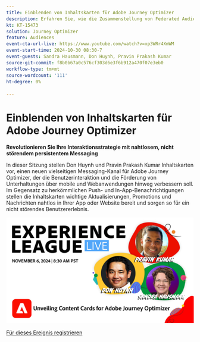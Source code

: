 ```yaml
---
title: Einblenden von Inhaltskarten für Adobe Journey Optimizer
description: Erfahren Sie, wie die Zusammenstellung von Federated Audience einen umfassenden Ansatz zur Kuratierung und Aktivierung von Zielgruppen mit Real-Time CDP und Journey Optimizer bietet.
kt: KT-15473
solution: Journey Optimizer
feature: Audiences
event-cta-url-live: https://www.youtube.com/watch?v=xp3WRr4XmWM
event-start-time: 2024-10-30 08:30-7
event-guests: Sandra Hausmann, Don Huynh, Pravin Prakash Kumar
source-git-commit: f8b0b67a0c576cf303d6e3f6b912a470f07e3eb0
workflow-type: tm+mt
source-wordcount: '111'
ht-degree: 0%

---
```


# Einblenden von Inhaltskarten für Adobe Journey Optimizer

**Revolutionieren Sie Ihre Interaktionsstrategie mit nahtlosem, nicht störendem persistentem Messaging**

In dieser Sitzung stellen Don Huynh und Pravin Prakash Kumar Inhaltskarten vor, einen neuen vielseitigen Messaging-Kanal für Adobe Journey Optimizer, der die Benutzerinteraktion und die Förderung von Unterhaltungen über mobile und Webanwendungen hinweg verbessern soll. Im Gegensatz zu herkömmlichen Push- und In-App-Benachrichtigungen stellen die Inhaltskarten wichtige Aktualisierungen, Promotions und Nachrichten nahtlos in Ihrer App oder Website bereit und sorgen so für ein nicht störendes Benutzererlebnis.


![Erlebnisklasse live](/help/experience-league-live/assets/WebBanner-Nov-6-2024.jpg)

[Für dieses Ereignis registrieren](https://engage.adobe.com/ExpLeagueLive-241030.html?s_rtid=7015Y0000048hxzQAA&amp;s_iid=&amp;sfid=&amp;acctid=&amp;ecp=)



